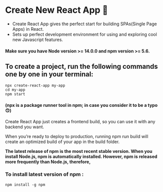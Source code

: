 # Create New React App 🚀

- Create React App gives the perfect start for building SPAs(Single Page Apps) in React.
- Sets up perfect development environment for using and exploring cool new Javascript features.

#### Make sure you have Node version >= 14.0.0 and npm version >= 5.6.

## To create a project, run the following commands one by one in your terminal:
```
npx create-react-app my-app
cd my-app
npm start
```
#### (npx is a package runner tool in npm; in case you consider it to be a typo 🙃)

Create React App just creates a frontend build, so you can use it with any backend you want.

When you’re ready to deploy to production, running npm run build will create an optimized build of your app in the build folder.

**The latest release of npm is the most recent stable version. When you install Node.js, npm is automatically installed. However, npm is released more frequently than Node.js, therefore,**

### To install latest version of npm :
```
npm install -g npm
```